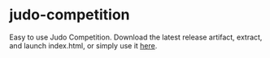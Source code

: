 # judo-competition

Easy to use Judo Competition.
Download the latest release artifact, extract, and launch index.html, or simply use it [here](https://ngavishtech.github.io/judo-competition/judocompetition/).
